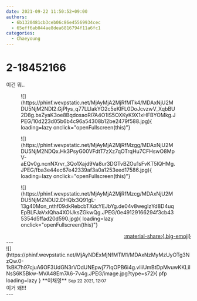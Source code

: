 ```yaml
---
date: 2021-09-22 11:50:52+09:00
authors:
  - 6b1320481cb3ceb06c86e45569934cec
  - 65eff6ab044ae8dea6816794f11a6fc1
categories:
  - Chaeyoung
---
```


# 2-18452166

<div class="post-container" markdown="1">
<div class="content-container md-sidebar__scrollwrap" markdown="1">

이건 뭐..
<figure markdown="1">
![](https://phinf.wevpstatic.net/MjAyMjA2MjRfMTk4/MDAxNjU2MDU5NjM2NDI2.GjPIys_q77LLIakYO2c5eKlFL0DoJcvzwV_XqbBU2D8g.bsZyaK3oe8BqdosaoRl7A4O1IS5OXKyK9X1xHFBYOMkg.JPEG/10d223d05b6b4c96a54308b12be2479f588.jpg){ loading=lazy onclick="openFullscreen(this)"}
</figure>

<figure markdown="1">
![](https://phinf.wevpstatic.net/MjAyMjA2MjRfMzgg/MDAxNjU2MDU5NjM2NDQx.Hk3PsyG00VFdtT7zXz7qOTrqHu7CFHswO8MpV-aEQv0g.ncnNXrvr_3Qo1Xajd9Va8ur3DGTvBZOu1sFvKT5lQHMg.JPEG/fba3e44ec67e42339af3a0a1253eed17586.jpg){ loading=lazy onclick="openFullscreen(this)"}
</figure>

<figure markdown="1">
![](https://phinf.wevpstatic.net/MjAyMjA2MjRfMzcg/MDAxNjU2MDU5NjM2NDU2.DHQlx3Q91gL-13g40Mon_nthf09dkRebcbTXdcYEJbYg.de04v8weglzYd8D4uqEpBLFJaVxIQha4XOIJksZGkwQg.JPEG/0e49129166294f3cb435354d5ffad20d590.jpg){ loading=lazy onclick="openFullscreen(this)"}
</figure>


</div>
</div>

<div style="text-align: right;" markdown="1">
<a href="https://weverse.io/fromis9/fanpost/2-18452166" style="text-align: right;">:material-share:{.big-emoji}</a>
</div>
---

<div class="comments-container md-sidebar__scrollwrap" markdown="1">
<div class="comment" markdown="1">
<div class='id-container' markdown="1">
![](https://phinf.wevpstatic.net/MjAyNDExMjNfMTM1/MDAxNzMyMzUyOTg3NzQw.0-1kBK7h97cjuA6OF3UdGN3rVOdUNEpwj77IqOPB6i4g.vliiUmBtDpMvuwKKLiINsS6K5Bkw-MVA48Em7A6-7v4g.JPEG/image.jpg?type=s72){ pfp loading=lazy }
**<span class="artist">이채영</span>** <small>Sep 22 2021, 12:07</small><br>
</div>
<div class='comment-body' markdown="1">
이거 왜!!!
</div>
</div>
</div>
---
